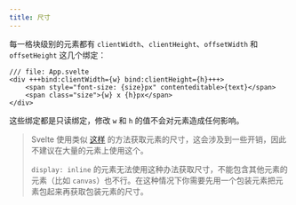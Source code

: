 ```yaml
---
title: 尺寸
---
```


每一格块级别的元素都有 `clientWidth`、`clientHeight`、`offsetWidth` 和 `offsetHeight` 这几个绑定：

```svelte
/// file: App.svelte
<div +++bind:clientWidth={w} bind:clientHeight={h}+++>
	<span style="font-size: {size}px" contenteditable>{text}</span>
	<span class="size">{w} x {h}px</span>
</div>
```

这些绑定都是只读绑定，修改 `w` 和 `h` 的值不会对元素造成任何影响。

> Svelte 使用类似 [这样](http://www.backalleycoder.com/2013/03/18/cross-browser-event-based-element-resize-detection/) 的方法获取元素的尺寸，这会涉及到一些开销，因此不建议在大量的元素上使用这个。
>
> `display: inline` 的元素无法使用这种办法获取尺寸，不能包含其他元素的元素（比如 `canvas`）也不行。在这种情况下你需要先用一个包装元素把元素包起来再获取包装元素的尺寸。
